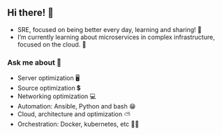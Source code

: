 ##  Hi there! 🤖
- SRE, focused on being better every day, learning and sharing! 🔧
- I’m currently learning about microservices in complex infrastructure, focused on the cloud. 🌿 

### Ask me about 💬 
- Server optimization 🖥️
- Source optimization 💲
- Networking optimization 💻
- Automation: Ansible, Python and bash 😁
- Cloud, architecture and optimization ⛅
- Orchestration: Docker, kubernetes, etc 🐳⚓

              
